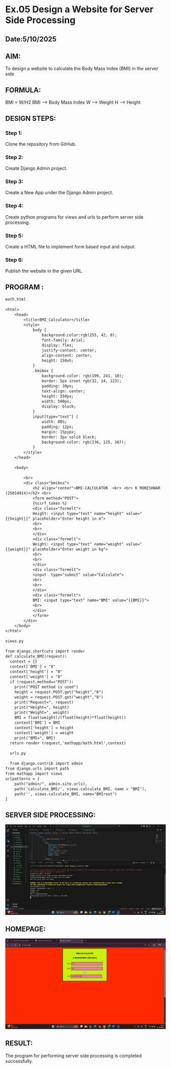 # Ex.05 Design a Website for Server Side Processing
## Date:5/10/2025

## AIM:
 To design a website to calculate the Body Mass Index (BMI) in the server side


## FORMULA:
BMI = W/H2
BMI --> Body Mass Index
W --> Weight
H --> Height

## DESIGN STEPS:

### Step 1:
Clone the repository from GitHub.

### Step 2:
Create Django Admin project.

### Step 3:
Create a New App under the Django Admin project.

### Step 4:
Create python programs for views and urls to perform server side processing.

### Step 5:
Create a HTML file to implement form based input and output.

### Step 6:
Publish the website in the given URL.

## PROGRAM :
```
math.html

<html>
    <head>
        <title>BMI_Calculator</title>
        <style>
            body {
                background-color:rgb(255, 42, 0);
                font-family: Arial;
                display: flex;
                justify-content: center;
                align-content: center;
                height: 150vh;
            }
            .bmibox {
                background-color: rgb(199, 241, 10);
                border: 5px inset rgb(32, 14, 123);
                padding: 30px;
                text-align: center;
                height: 350px;
                width: 500px;
                display: block;
            }
            input[type="text"] {
                width: 80%;
                padding: 12px;
                margin: 15pypx;
                border: 3px solid black;
                background-color: rgb(236, 125, 167);
            }
        </style>
    </head>

    <body>
        
        <br>
        <div class="bmibox">
            <h2 align="center">BMI-CALCULATOR  <br> <br> K MONISHWAR (25014914)</h2> <br>
            <form method="POST">
            {%csrf_token %}
            <div class="formelt">
            Height: <input type="text" name="height" value="{{height}}" placeholder="Enter height in m">
            <br>
            <br>
            </div>
            <div class="formelt">
            Weight: <input type="text" name="weight" value="{{weight}}" placeholder="Enter weight in kg">
            <br>
            <br>
            </div>
            <div class="formelt">
            <input  type="submit" value="Calculate">
            <br>
            <br>
            </div>
            <div class="formelt">
            BMI: <input type="text" name="BMI" value="{{BMI}}">
            <br>
            </div>
            </form>
        </div>
    </body>
</html>

views.py

from django.shortcuts import render
def calculate_BMI(request):
  context = {}
  context['BMI'] = "0"
  context['height'] = "0"
  context['weight'] = "0"
  if (request.method=="POST"):
    print("POST method is used")
    height = request.POST.get("height","0")
    weight = request.POST.get("weight","0")
    print("Request=", request)
    print("Height=", height)
    print("Weight=", weight)
    BMI = float(weight)/(float(height)*float(height))
    context['BMI'] = BMI
    context['height'] = height
    context['weight'] = weight
    print("BMI=", BMI)
  return render (request,'mathapp/math.html',context)

  urls.py

  from django.contrib import admin
from django.urls import path
from mathapp import views
urlpatterns = [
    path("admin/", admin.site.urls),
    path('calculate_BMI/', views.calculate_BMI, name = "BMI"),
    path('', views.calculate_BMI, name="BMIroot")
]
```

## SERVER SIDE PROCESSING:

![alt text](<Screenshot (46).png>)
## HOMEPAGE:

![alt text](<Screenshot (45).png>)

## RESULT:
The program for performing server side processing is completed successfully.
